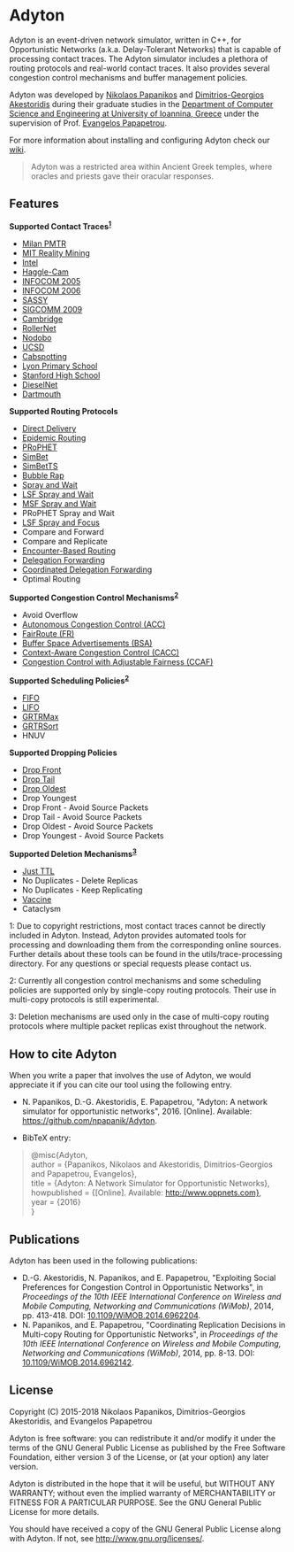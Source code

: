 Adyton
======

Adyton is an event-driven network simulator, written in C++, for Opportunistic Networks (a.k.a. Delay-Tolerant Networks) that is capable of processing contact traces. The Adyton simulator includes a plethora of routing protocols and real-world contact traces. It also provides several congestion control mechanisms and buffer management policies.

Adyton was developed by [Nikolaos Papanikos](http://cse.uoi.gr/~npapanik) and [Dimitrios-Georgios Akestoridis](http://cse.uoi.gr/~dakestor) during their graduate studies in the [Department of Computer Science and Engineering at University of Ioannina, Greece](http://cse.uoi.gr) under the supervision of Prof. [Evangelos Papapetrou](http://cse.uoi.gr/~epap).

For more information about installing and configuring Adyton check our [wiki](https://github.com/npapanik/Adyton/wiki).

> Adyton was a restricted area within Ancient Greek temples, where oracles and priests gave their oracular responses.


Features
----------

**Supported Contact Traces<sup>[1](#note1)</sup>**
* [Milan PMTR](http://crawdad.org/unimi/pmtr/20081201/)
* [MIT Reality Mining](http://crawdad.org/mit/reality/20050701/)
* [Intel](http://crawdad.org/cambridge/haggle/20090529/)
* [Haggle-Cam](http://crawdad.org/cambridge/haggle/20090529/)
* [INFOCOM 2005](http://crawdad.org/cambridge/haggle/20090529/)
* [INFOCOM 2006](http://crawdad.org/cambridge/haggle/20090529/)
* [SASSY](http://crawdad.org/st_andrews/sassy/20110603/)
* [SIGCOMM 2009](http://crawdad.org/thlab/sigcomm2009/20120715/)
* [Cambridge](http://crawdad.org/upmc/content/20061117/)
* [RollerNet](http://crawdad.org/upmc/rollernet/20090202/)
* [Nodobo](http://crawdad.org/strath/nodobo/20110323/)
* [UCSD](http://sysnet.ucsd.edu/wtd/)
* [Cabspotting](http://crawdad.org/epfl/mobility/20090224/)
* [Lyon Primary School](http://www.sociopatterns.org/datasets/primary-school-temporal-network-data/)
* [Stanford High School](http://www.salathegroup.com/guide/school_2010.html)
* [DieselNet](http://crawdad.org/umass/diesel/20080914/)
* [Dartmouth](http://crawdad.org/dartmouth/campus/20090909/)

**Supported Routing Protocols**
* [Direct Delivery](http://dx.doi.org/10.1109/TNET.2007.897962)
* [Epidemic Routing](http://issg.cs.duke.edu/epidemic/epidemic.pdf)
* [PRoPHET](https://datatracker.ietf.org/doc/rfc6693/)
* [SimBet](http://dx.doi.org/10.1145/1288107.1288113)
* [SimBetTS](http://dx.doi.org/10.1109/TMC.2008.161)
* [Bubble Rap](http://dx.doi.org/10.1109/TMC.2010.246)
* [Spray and Wait](http://dx.doi.org/10.1145/1080139.1080143)
* [LSF Spray and Wait](http://dx.doi.org/10.1109/TMC.2008.172)
* [MSF Spray and Wait](http://dx.doi.org/10.1109/TMC.2008.172)
* PRoPHET Spray and Wait
* [LSF Spray and Focus](http://dx.doi.org/10.1109/PERCOMW.2007.108)
* Compare and Forward
* Compare and Replicate
* [Encounter-Based Routing](http://dx.doi.org/10.1109/INFCOM.2009.5061994)
* [Delegation Forwarding](http://dx.doi.org/10.1145/1374618.1374653)
* [Coordinated Delegation Forwarding](http://dx.doi.org/10.1109/WiMOB.2014.6962142)
* Optimal Routing

**Supported Congestion Control Mechanisms<sup>[2](#note2)</sup>**
* Avoid Overflow
* [Autonomous Congestion Control (ACC)](http://dx.doi.org/10.2514/6.2006-5970)
* [FairRoute (FR)](http://dx.doi.org/10.1109/INFCOM.2009.5061993)
* [Buffer Space Advertisements (BSA)](http://dx.doi.org/10.1007/978-3-642-21560-5_32)
* [Context-Aware Congestion Control (CACC)](http://dx.doi.org/10.1109/MCOM.2014.6829943)
* [Congestion Control with Adjustable Fairness (CCAF)](http://dx.doi.org/10.1109/WiMOB.2014.6962204)

**Supported Scheduling Policies<sup>[2](#note2)</sup>**
* [FIFO](http://dx.doi.org/10.1145/1409985.1409994)
* [LIFO](http://dx.doi.org/10.1145/1409985.1409994)
* [GRTRMax](http://dx.doi.org/10.1109/COMSWA.2006.1665196)
* [GRTRSort](http://dx.doi.org/10.1109/COMSWA.2006.1665196)
* HNUV

**Supported Dropping Policies**
* [Drop Front](http://dx.doi.org/10.1145/1409985.1409994)
* [Drop Tail](http://dx.doi.org/10.1145/1409985.1409994)
* [Drop Oldest](http://dx.doi.org/10.1109/ISWC.2001.962117)
* Drop Youngest
* Drop Front - Avoid Source Packets
* Drop Tail - Avoid Source Packets
* Drop Oldest - Avoid Source Packets
* Drop Youngest - Avoid Source Packets

**Supported Deletion Mechanisms<sup>[3](#note3)</sup>**
* [Just TTL](http://dx.doi.org/10.1109/TNET.2005.863461)
* No Duplicates - Delete Replicas
* No Duplicates - Keep Replicating
* [Vaccine](http://dx.doi.org/10.1109/TNET.2005.863461)
* Cataclysm

<a name="note1">1</a>: Due to copyright restrictions, most contact traces cannot be directly included in Adyton. Instead, Adyton provides automated tools for processing and downloading them from the corresponding online sources. Further details about these tools can be found in the utils/trace-processing directory. For any questions or special requests please contact us.

<a name="note2">2</a>: Currently all congestion control mechanisms and some scheduling policies are supported only by single-copy routing protocols. Their use in multi-copy protocols is still experimental.

<a name="note3">3</a>: Deletion mechanisms are used only in the case of multi-copy routing protocols where multiple packet replicas exist throughout the network.


How to cite Adyton
------------------

When you write a paper that involves the use of Adyton, we would appreciate it if you can cite our tool using the following entry.

* N. Papanikos, D.-G. Akestoridis, E. Papapetrou, "Adyton: A network simulator for opportunistic networks", 2016. [Online]. Available: https://github.com/npapanik/Adyton.

* BibTeX entry: 
>@misc{Adyton,  
>	author = {Papanikos, Nikolaos and Akestoridis, Dimitrios-Georgios and Papapetrou, Evangelos},  
>	title = {Adyton: A Network Simulator for Opportunistic Networks},  
>	howpublished = {[Online]. Available: http://www.oppnets.com},  
>	year = {2016}  
>}


Publications
------------

Adyton has been used in the following publications:

* D.-G. Akestoridis, N. Papanikos, and E. Papapetrou, "Exploiting Social Preferences for Congestion Control in Opportunistic Networks", in _Proceedings of the 10th IEEE International Conference on Wireless and Mobile Computing, Networking and Communications (WiMob)_, 2014, pp. 413-418. DOI: [10.1109/WiMOB.2014.6962204](http://dx.doi.org/10.1109/WiMOB.2014.6962204).
* N. Papanikos, and E. Papapetrou, "Coordinating Replication Decisions in Multi-copy Routing for Opportunistic Networks", in _Proceedings of the 10th IEEE International Conference on Wireless and Mobile Computing, Networking and Communications (WiMob)_, 2014, pp. 8-13. DOI: [10.1109/WiMOB.2014.6962142](http://dx.doi.org/10.1109/WiMOB.2014.6962142).


License
-------

Copyright (C) 2015-2018  Nikolaos Papanikos,
Dimitrios-Georgios Akestoridis, and Evangelos Papapetrou

Adyton is free software: you can redistribute it and/or modify
it under the terms of the GNU General Public License as published by
the Free Software Foundation, either version 3 of the License, or
(at your option) any later version.

Adyton is distributed in the hope that it will be useful,
but WITHOUT ANY WARRANTY; without even the implied warranty of
MERCHANTABILITY or FITNESS FOR A PARTICULAR PURPOSE.  See the
GNU General Public License for more details.

You should have received a copy of the GNU General Public License
along with Adyton.  If not, see <http://www.gnu.org/licenses/>.

